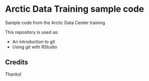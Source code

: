 # Arctic Data Training sample code
Sample code from the Arctic Data Center training

This repository is used as:

* An introduction to git  
* Using git with RStudio

## Credits

Thanks!
